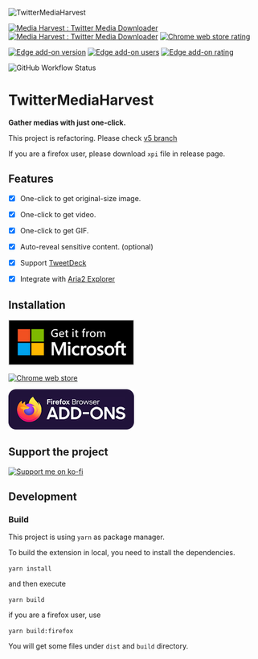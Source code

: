 ![TwitterMediaHarvest](./assets/open-graph.png)

[![Media Harvest : Twitter Media Downloader](https://img.shields.io/chrome-web-store/v/hpcgabhdlnapolkkjpejieegfpehfdok?color=00acee&style=for-the-badge)](https://chrome.google.com/webstore/detail/media-harvest-twitter-med/hpcgabhdlnapolkkjpejieegfpehfdok)
[![Media Harvest : Twitter Media Downloader](https://img.shields.io/chrome-web-store/users/hpcgabhdlnapolkkjpejieegfpehfdok?style=for-the-badge&color=007bc2)](https://chrome.google.com/webstore/detail/media-harvest-twitter-med/hpcgabhdlnapolkkjpejieegfpehfdok)
[![Chrome web store rating](https://img.shields.io/chrome-web-store/stars/hpcgabhdlnapolkkjpejieegfpehfdok?style=for-the-badge)](https://chrome.google.com/webstore/detail/media-harvest-twitter-med/hpcgabhdlnapolkkjpejieegfpehfdok)

[![Edge add-on version](https://img.shields.io/badge/dynamic/json?label=edge%20add-on&prefix=v&query=%24.version&url=https%3A%2F%2Fmicrosoftedge.microsoft.com%2Faddons%2Fgetproductdetailsbycrxid%2Fmmijhjnobkeodfgoobnlmnpjllmlibkb&style=for-the-badge&color=00acee)](https://microsoftedge.microsoft.com/addons/detail/media-harvest-twitter-m/mmijhjnobkeodfgoobnlmnpjllmlibkb)
[![Edge add-on users](https://img.shields.io/badge/dynamic/json?label=users&query=%24.activeInstallCount&url=https%3A%2F%2Fmicrosoftedge.microsoft.com%2Faddons%2Fgetproductdetailsbycrxid%2Fmmijhjnobkeodfgoobnlmnpjllmlibkb&style=for-the-badge&color=007bc2)](https://microsoftedge.microsoft.com/addons/detail/media-harvest-twitter-m/mmijhjnobkeodfgoobnlmnpjllmlibkb)
[![Edge add-on rating](https://img.shields.io/badge/dynamic/json?label=rating&suffix=/5&query=%24.averageRating&url=https%3A%2F%2Fmicrosoftedge.microsoft.com%2Faddons%2Fgetproductdetailsbycrxid%2Fmmijhjnobkeodfgoobnlmnpjllmlibkb&style=for-the-badge&color=00ce36)](https://microsoftedge.microsoft.com/addons/detail/media-harvest-twitter-m/mmijhjnobkeodfgoobnlmnpjllmlibkb)

![GitHub Workflow Status](https://img.shields.io/github/actions/workflow/status/EltonChou/TwitterMediaHarvest/test.yml?branch=main&style=flat-square)

# TwitterMediaHarvest
**Gather medias with just one-click.**

This project is refactoring.
Please check [v5 branch](https://github.com/EltonChou/TwitterMediaHarvest/tree/v5_dev)

If you are a firefox user, please download `xpi` file in release page.

## Features

- [x] One-click to get original-size image.
- [x] One-click to get video.
- [x] One-click to get GIF.
- [x] Auto-reveal sensitive content. (optional)
- [x] Support [TweetDeck](https://tweetdeck.twitter.com/)
- [x] Integrate with [Aria2 Explorer](https://chrome.google.com/webstore/detail/aria2-for-chrome/mpkodccbngfoacfalldjimigbofkhgjn)


## Installation
[![Microsoft store](assets/microsoft-badge-9rlvk08xgb.png)](https://microsoftedge.microsoft.com/addons/detail/media-harvest-twitter-m/mmijhjnobkeodfgoobnlmnpjllmlibkb)

[![Chrome web store](assets/chrome-badge.jpg)](https://chrome.google.com/webstore/detail/media-harvest-twitter-med/hpcgabhdlnapolkkjpejieegfpehfdok)

[![Firefox Browser Add-ons](assets/firefox-badge-2.png)](https://github.com/syahdafahreza/TwitterMediaHarvest/releases/download/v4.2.9/firefox-TwitterMediaHarvest-v4.2.9.zip)

## Support the project

[![Support me on ko-fi](assets/ko-fi-badge.png)](https://ko-fi.com/eltonhy)

## Development
### Build
This project is using `yarn` as package manager.

To build the extension in local, you need to install the dependencies.

`yarn install`

and then execute

`yarn build`

if you are a firefox user, use

`yarn build:firefox`

You will get some files under `dist` and `build` directory.


